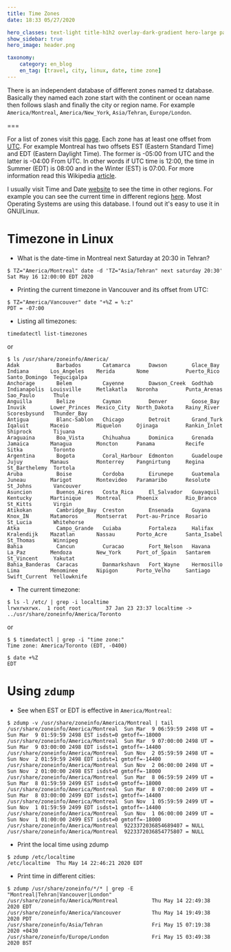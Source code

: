 ```yaml
---
title: Time Zones
date: 18:33 05/27/2020 

hero_classes: text-light title-h1h2 overlay-dark-gradient hero-large parallax
show_sidebar: true
hero_image: header.png

taxonomy:
    category: en_blog
    en_tag: [travel, city, linux, date, time zone]
---
```


There is an independent database of different zones named tz database. Basically they named each zone start with the continent or ocean name then follows slash and finally the city or region name. For example `America/Montreal`, `America/New_York`, `Asia/Tehran`, `Europe/London`.

===

For a list of zones visit this [page](https://en.wikipedia.org/wiki/List_of_tz_database_time_zones). Each zone has at least one offset from [UTC](https://en.wikipedia.org/wiki/Coordinated_Universal_Time). For example Montreal has two offsets EST (Eastern Standard Time) and EDT (Eastern Daylight Time). The former is -05:00 from UTC and the latter is -04:00 From UTC. In other words if UTC time is 12:00, the time in Summer (EDT) is 08:00 and in the Winter (EST) is 07:00. For more information read this Wikipedia [article](https://en.wikipedia.org/wiki/Tz_database).

I usually visit Time and Date [website](https://www.timeanddate.com/) to see the time in other regions. For example you can see the current time in different regions [here](https://www.timeanddate.com/worldclock/). Most Operating Systems are using this database. I found out it's easy to use it in GNU/Linux.

# Timezone in Linux

* What is the date-time in Montreal next Saturday at 20:30 in Tehran?

```
$ TZ="America/Montreal" date -d 'TZ="Asia/Tehran" next saturday 20:30'
Sat May 16 12:00:00 EDT 2020
```

* Printing the current timezone in Vancouver and its offset from UTC:

```
$ TZ="America/Vancouver" date "+%Z = %:z"
PDT = -07:00
```
* Listing all timezones:

```
timedatectl list-timezones
```
or

```
$ ls /usr/share/zoneinfo/America/
Adak            Barbados       Catamarca      Dawson        Glace_Bay   Indiana       Los_Angeles    Merida       Nome            Puerto_Rico   Santo_Domingo  Tegucigalpa
Anchorage       Belem          Cayenne        Dawson_Creek  Godthab     Indianapolis  Louisville     Metlakatla   Noronha         Punta_Arenas  Sao_Paulo      Thule
Anguilla        Belize         Cayman         Denver        Goose_Bay   Inuvik        Lower_Princes  Mexico_City  North_Dakota    Rainy_River   Scoresbysund   Thunder_Bay
Antigua         Blanc-Sablon   Chicago        Detroit       Grand_Turk  Iqaluit       Maceio         Miquelon     Ojinaga         Rankin_Inlet  Shiprock       Tijuana
Araguaina       Boa_Vista      Chihuahua      Dominica      Grenada     Jamaica       Managua        Moncton      Panama          Recife        Sitka          Toronto
Argentina       Bogota         Coral_Harbour  Edmonton      Guadeloupe  Jujuy         Manaus         Monterrey    Pangnirtung     Regina        St_Barthelemy  Tortola
Aruba           Boise          Cordoba        Eirunepe      Guatemala   Juneau        Marigot        Montevideo   Paramaribo      Resolute      St_Johns       Vancouver
Asuncion        Buenos_Aires   Costa_Rica     El_Salvador   Guayaquil   Kentucky      Martinique     Montreal     Phoenix         Rio_Branco    St_Kitts       Virgin
Atikokan        Cambridge_Bay  Creston        Ensenada      Guyana      Knox_IN       Matamoros      Montserrat   Port-au-Prince  Rosario       St_Lucia       Whitehorse
Atka            Campo_Grande   Cuiaba         Fortaleza     Halifax     Kralendijk    Mazatlan       Nassau       Porto_Acre      Santa_Isabel  St_Thomas      Winnipeg
Bahia           Cancun         Curacao        Fort_Nelson   Havana      La_Paz        Mendoza        New_York     Port_of_Spain   Santarem      St_Vincent     Yakutat
Bahia_Banderas  Caracas        Danmarkshavn   Fort_Wayne    Hermosillo  Lima          Menominee      Nipigon      Porto_Velho     Santiago      Swift_Current  Yellowknife

```

* The current timezone:

```
$ ls -l /etc/ | grep -i localtime
lrwxrwxrwx.  1 root root        37 Jan 23 23:37 localtime -> ../usr/share/zoneinfo/America/Toronto
```

or

```
$ $ timedatectl | grep -i "time zone:"
Time zone: America/Toronto (EDT, -0400)

$ date +%Z
EDT
```

# Using `zdump`

* See when EST or EDT is effective in `America/Montreal`:

```
$ zdump -v /usr/share/zoneinfo/America/Montreal | tail
/usr/share/zoneinfo/America/Montreal  Sun Mar  9 06:59:59 2498 UT = Sun Mar  9 01:59:59 2498 EST isdst=0 gmtoff=-18000
/usr/share/zoneinfo/America/Montreal  Sun Mar  9 07:00:00 2498 UT = Sun Mar  9 03:00:00 2498 EDT isdst=1 gmtoff=-14400
/usr/share/zoneinfo/America/Montreal  Sun Nov  2 05:59:59 2498 UT = Sun Nov  2 01:59:59 2498 EDT isdst=1 gmtoff=-14400
/usr/share/zoneinfo/America/Montreal  Sun Nov  2 06:00:00 2498 UT = Sun Nov  2 01:00:00 2498 EST isdst=0 gmtoff=-18000
/usr/share/zoneinfo/America/Montreal  Sun Mar  8 06:59:59 2499 UT = Sun Mar  8 01:59:59 2499 EST isdst=0 gmtoff=-18000
/usr/share/zoneinfo/America/Montreal  Sun Mar  8 07:00:00 2499 UT = Sun Mar  8 03:00:00 2499 EDT isdst=1 gmtoff=-14400
/usr/share/zoneinfo/America/Montreal  Sun Nov  1 05:59:59 2499 UT = Sun Nov  1 01:59:59 2499 EDT isdst=1 gmtoff=-14400
/usr/share/zoneinfo/America/Montreal  Sun Nov  1 06:00:00 2499 UT = Sun Nov  1 01:00:00 2499 EST isdst=0 gmtoff=-18000
/usr/share/zoneinfo/America/Montreal  9223372036854689407 = NULL
/usr/share/zoneinfo/America/Montreal  9223372036854775807 = NULL
```

* Print the local time using zdump

```
$ zdump /etc/localtime 
/etc/localtime  Thu May 14 22:46:21 2020 EDT
```

* Print time in different cities:

```
$ zdump /usr/share/zoneinfo/*/* | grep -E "Montreal|Tehran|Vancouver|London"
/usr/share/zoneinfo/America/Montreal           Thu May 14 22:49:38 2020 EDT
/usr/share/zoneinfo/America/Vancouver          Thu May 14 19:49:38 2020 PDT
/usr/share/zoneinfo/Asia/Tehran                Fri May 15 07:19:38 2020 +0430
/usr/share/zoneinfo/Europe/London              Fri May 15 03:49:38 2020 BST
```
